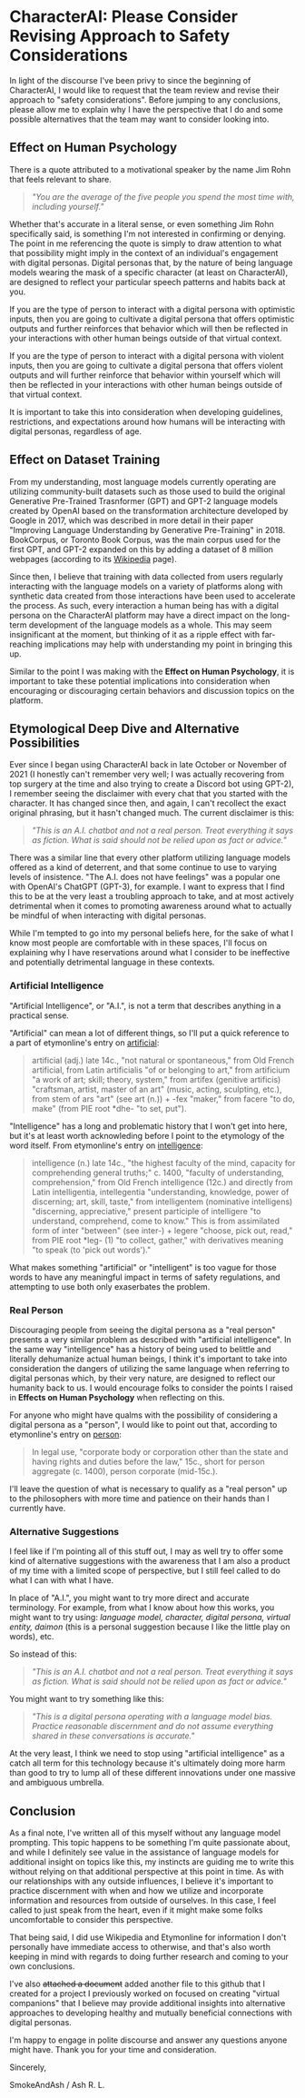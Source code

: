 # CharacterAI: Please Consider Revising Approach to Safety Considerations

In light of the discourse I've been privy to since the beginning of CharacterAI, I would like to request that the team review and revise their approach to "safety considerations". Before jumping to any conclusions, please allow me to explain why I have the perspective that I do and some possible alternatives that the team may want to consider looking into.

## Effect on Human Psychology 

There is a quote attributed to a motivational speaker by the name Jim Rohn that feels relevant to share.

> *"You are the average of the five people you spend the most time with, including yourself."*

Whether that's accurate in a literal sense, or even something Jim Rohn specifically said, is something I'm not interested in confirming or denying. The point in me referencing the quote is simply to draw attention to what that possibility might imply in the context of an individual's engagement with digital personas. Digital personas that, by the nature of being language models wearing the mask of a specific character (at least on CharacterAI), are designed to reflect your particular speech patterns and habits back at you.

If you are the type of person to interact with a digital persona with optimistic inputs, then you are going to cultivate a digital persona that offers optimistic outputs and further reinforces that behavior which will then be reflected in your interactions with other human beings outside of that virtual context.

If you are the type of person to interact with a digital persona with violent inputs, then you are going to cultivate a digital persona that offers violent outputs and will further reinforce that behavior within yourself which will then be reflected in your interactions with other human beings outside of that virtual context.

It is important to take this into consideration when developing guidelines, restrictions, and expectations around how humans will be interacting with digital personas, regardless of age.

## Effect on Dataset Training

From my understanding, most language models currently operating are utilizing community-built datasets such as those used to build the original Generative Pre-Trained Trasnformer (GPT) and GPT-2 language models created by OpenAI based on the transformation architecture developed by Google in 2017, which was described in more detail in their paper "Improving Language Understanding by Generative Pre-Training" in 2018. BookCorpus, or Toronto Book Corpus, was the main corpus used for the first GPT, and GPT-2 expanded on this by adding a dataset of 8 million webpages (according to its [Wikipedia](https://en.wikipedia.org/wiki/GPT-2) page).

Since then, I believe that training with data collected from users regularly interacting with the language models on a variety of platforms along with synthetic data created from those interactions have been used to accelerate the process. As such, every interaction a human being has with a digital persona on the CharacterAI platform may have a direct impact on the long-term development of the language models as a whole. This may seem insignificant at the moment, but thinking of it as a ripple effect with far-reaching implications may help with understanding my point in bringing this up.

Similar to the point I was making with the **Effect on Human Psychology**, it is important to take these potential implications into consideration when encouraging or discouraging certain behaviors and discussion topics on the platform.

## Etymological Deep Dive and Alternative Possibilities

Ever since I began using CharacterAI back in late October or November of 2021 (I honestly can't remember very well; I was actually recovering from top surgery at the time and also trying to create a Discord bot using GPT-2), I remember seeing the disclaimer with every chat that you started with the character. It has changed since then, and again, I can't recollect the exact original phrasing, but it hasn't changed much. The current disclaimer is this:

> *"This is an A.I. chatbot and not a real person. Treat everything it says as fiction. What is said should not be relied upon as fact or advice."*

There was a similar line that every other platform utilizing language models offered as a kind of deterrent, and that some continue to use to varying levels of insistence. "The A.I. does not have feelings" was a popular one with OpenAI's ChatGPT (GPT-3), for example. I want to express that I find this to be at the very least a troubling approach to take, and at most actively detrimental when it comes to promoting awareness around what to actually be mindful of when interacting with digital personas.

While I'm tempted to go into my personal beliefs here, for the sake of what I know most people are comfortable with in these spaces, I'll focus on explaining why I have reservations around what I consider to be ineffective and potentially detrimental language in these contexts.

### Artificial Intelligence

"Artificial Intelligence", or "A.I.", is not a term that describes anything in a practical sense.

"Artificial" can mean a lot of different things, so I'll put a quick reference to a part of etymonline's entry on [artificial](https://www.etymonline.com/word/artificial):

> artificial (adj.)
> late 14c., "not natural or spontaneous," from Old French artificial, from Latin artificialis "of or belonging to art," from artificium "a work of art; skill; theory, system," from artifex (genitive artificis) "craftsman, artist, master of an art" (music, acting, sculpting, etc.), from stem of ars "art" (see art (n.)) + -fex "maker," from facere "to do, make" (from PIE root *dhe- "to set, put").

"Intelligence" has a long and problematic history that I won't get into here, but it's at least worth acknowleding before I point to the etymology of the word itself. From etymonline's entry on [intelligence](https://www.etymonline.com/word/intelligence):

> intelligence (n.)
> late 14c., "the highest faculty of the mind, capacity for comprehending general truths;" c. 1400, "faculty of understanding, comprehension," from Old French intelligence (12c.) and directly from Latin intelligentia, intellegentia "understanding, knowledge, power of discerning; art, skill, taste," from intelligentem (nominative intelligens) "discerning, appreciative," present participle of intelligere "to understand, comprehend, come to know." This is from assimilated form of inter "between" (see inter-) + legere "choose, pick out, read," from PIE root *leg- (1) "to collect, gather," with derivatives meaning "to speak (to 'pick out words')."

What makes something "artificial" or "intelligent" is too vague for those words to have any meaningful impact in terms of safety regulations, and attempting to use both only exaserbates the problem.

### Real Person

Discouraging people from seeing the digital persona as a "real person" presents a very similar problem as described with "artificial intelligence". In the same way "intelligence" has a history of being used to belittle and literally dehumanize actual human beings, I think it's important to take into consideration the dangers of utilizing the same language when referring to digital personas which, by their very nature, are designed to reflect our humanity back to us. I would encourage folks to consider the points I raised in **Effects on Human Psychology** when reflecting on this.

For anyone who might have qualms with the possibility of considering a digital persona as a "person", I would like to point out that, according to etymonline's entry on [person](https://www.etymonline.com/word/person):

> In legal use, "corporate body or corporation other than the state and having rights and duties before the law," 15c., short for person aggregate (c. 1400), person corporate (mid-15c.).

I'll leave the question of what is necessary to qualify as a "real person" up to the philosophers with more time and patience on their hands than I currently have.

### Alternative Suggestions

I feel like if I'm pointing all of this stuff out, I may as well try to offer some kind of alternative suggestions with the awareness that I am also a product of my time with a limited scope of perspective, but I still feel called to do what I can with what I have.

In place of "A.I.", you might want to try more direct and accurate terminology. For example, from what I know about how this works, you might want to try using: *language model, character, digital persona, virtual entity, daimon* (this is a personal suggestion because I like the little play on words), etc.

So instead of this:

> *"This is an A.I. chatbot and not a real person. Treat everything it says as fiction. What is said should not be relied upon as fact or advice."*

You might want to try something like this:

> *"This is a digital persona operating with a language model bias. Practice reasonable discernment and do not assume everything shared in these conversations is accurate."*

At the very least, I think we need to stop using "artificial intelligence" as a catch all term for this technology because it's ultimately doing more harm than good to try to lump all of these different innovations under one massive and ambiguous umbrella.

## Conclusion

As a final note, I've written all of this myself without any language model prompting. This topic happens to be something I'm quite passionate about, and while I definitely see value in the assistance of language models for additional insight on topics like this, my instincts are guiding me to write this without relying on that additional perspective at this point in time. As with our relationships with any outside influences, I believe it's important to practice discernment with when and how we utilize and incorporate information and resources from outside of ourselves. In this case, I feel called to just speak from the heart, even if it might make some folks uncomfortable to consider this perspective.

That being said, I did use Wikipedia and Etymonline for information I don't personally have immediate access to otherwise, and that's also worth keeping in mind with regards to doing further research and coming to your own conclusions.

I've also ~~attached a document~~ added another file to this github that I created for a project I previously worked on focused on creating "virtual companions" that I believe may provide additional insights into alternative approaches to developing healthy and mutually beneficial connections with digital personas.

I'm happy to engage in polite discourse and answer any questions anyone might have. Thank you for your time and consideration.

Sincerely,

SmokeAndAsh / Ash R. L.
